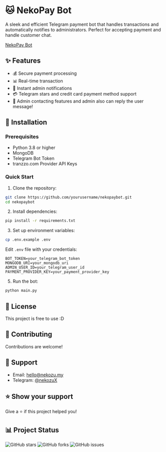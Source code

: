 # 🐱 NekoPay Bot

A sleek and efficient Telegram payment bot that handles transactions and automatically notifies to administrators. Perfect for accepting payment and handle customer chat.

[NekoPay Bot](https://t.me/nekopaybot)

## ✨ Features

- 💰 Secure payment processing
- 📊 Real-time transaction
- 🔔 Instant admin notifications
- 💳 Telegram stars and credit card payment method support
- 💬 Admin contacting features and admin also can reply the user message!

## 🚀 Installation

### Prerequisites

- Python 3.8 or higher
- MongoDB
- Telegram Bot Token
- tranzzo.com Provider API Keys

### Quick Start

1. Clone the repository:
```bash
git clone https://github.com/yourusername/nekopaybot.git
cd nekopaybot
```

2. Install dependencies:
```bash
pip install -r requirements.txt
```

3. Set up environment variables:
```bash
cp .env.example .env
```

Edit `.env` file with your credentials:
```
BOT_TOKEN=your_telegram_bot_token
MONGODB_URI=your_mongodb_uri
ADMIN_USER_ID=your_telegram_user_id
PAYMENT_PROVIDER_KEY=your_payment_provider_key
```

5. Run the bot:
```bash
python main.py
```

## 📝 License

This project is free to use :D

## 🤝 Contributing

Contributions are welcome!

## 📧 Support
- Email: hello@nekozu.my
- Telegram: [@nekozuX](https://t.me/nekozuX)

## ⭐️ Show your support

Give a ⭐️ if this project helped you!

## 📊 Project Status

![GitHub stars](https://img.shields.io/github/stars/Nekozu/nekopay)
![GitHub forks](https://img.shields.io/github/forks/Nekozu/nekopay)
![GitHub issues](https://img.shields.io/github/issues/Nekozu/nekopay)
